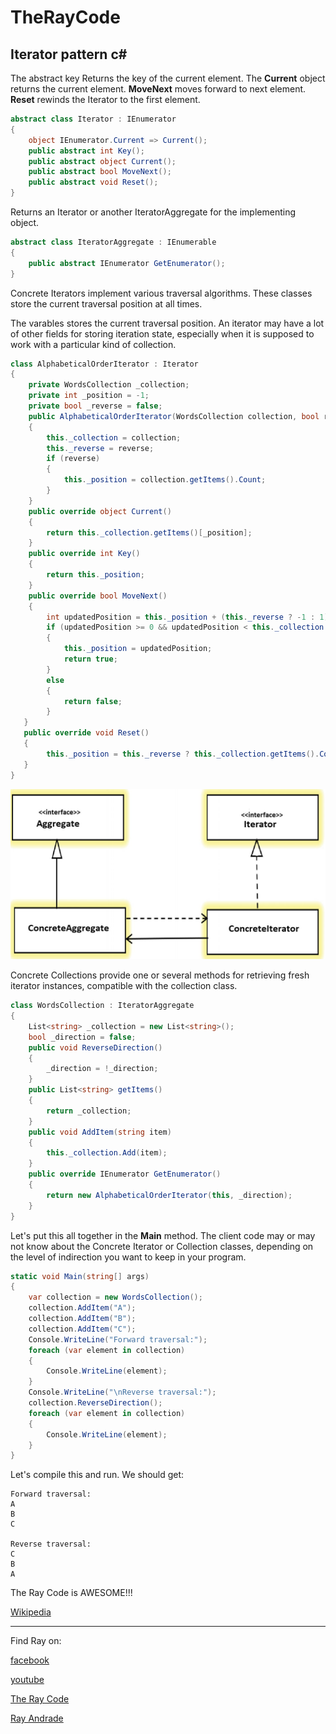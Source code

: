 # TheRayCode
## Iterator pattern c#
The abstract key Returns the key of the current element.
The **Current** object returns the current element.
**MoveNext** moves forward to next element.
**Reset** rewinds the Iterator to the first element.

```c#
abstract class Iterator : IEnumerator
{
    object IEnumerator.Current => Current();
    public abstract int Key();
    public abstract object Current();
    public abstract bool MoveNext();
    public abstract void Reset();
}
```
Returns an Iterator or another IteratorAggregate for the implementing object.
```c#
abstract class IteratorAggregate : IEnumerable
{
    public abstract IEnumerator GetEnumerator();
}
```
Concrete Iterators implement various traversal algorithms. 
These classes store the current traversal position at all times.

The varables stores the current traversal position. 
An iterator may have a lot of other fields for storing iteration state, especially when it is supposed to work with a particular kind of collection.

```c#
class AlphabeticalOrderIterator : Iterator
{
    private WordsCollection _collection;
    private int _position = -1;
    private bool _reverse = false;
    public AlphabeticalOrderIterator(WordsCollection collection, bool reverse = false)
    {
        this._collection = collection;
        this._reverse = reverse;
        if (reverse)
        {
            this._position = collection.getItems().Count;
        }
    }
    public override object Current()
    {
        return this._collection.getItems()[_position];
    }
    public override int Key()
    {
        return this._position;
    }
    public override bool MoveNext()
    {
        int updatedPosition = this._position + (this._reverse ? -1 : 1);
        if (updatedPosition >= 0 && updatedPosition < this._collection.getItems().Count)
        {
            this._position = updatedPosition;
            return true;
        }
        else
        {
            return false;
        }
   }
   public override void Reset()
   {
        this._position = this._reverse ? this._collection.getItems().Count - 1 : 0;
   }
}
```

![Iterator](/UMLs/images/Iterator/Iterator-2.jpg)

Concrete Collections provide one or several methods for retrieving fresh iterator instances, compatible with the collection class.

```c#
class WordsCollection : IteratorAggregate
{
    List<string> _collection = new List<string>();
    bool _direction = false;
    public void ReverseDirection()
    {
        _direction = !_direction;
    }
    public List<string> getItems()
    {
        return _collection;
    }
    public void AddItem(string item)
    {
        this._collection.Add(item);
    }
    public override IEnumerator GetEnumerator()
    {
        return new AlphabeticalOrderIterator(this, _direction);
    }
}
```

Let's put this all together in the **Main** method.
The client code may or may not know about the Concrete Iterator or Collection classes, depending on the level of indirection you want to keep in your program.

```c#
static void Main(string[] args)
{
    var collection = new WordsCollection();
    collection.AddItem("A");
    collection.AddItem("B");
    collection.AddItem("C");
    Console.WriteLine("Forward traversal:");
    foreach (var element in collection)
    {
        Console.WriteLine(element);
    }
    Console.WriteLine("\nReverse traversal:");
    collection.ReverseDirection();
    foreach (var element in collection)
    {
        Console.WriteLine(element);
    }
}
```

Let's compile this and run. We should get:
```run
Forward traversal:
A
B
C

Reverse traversal:
C
B
A
```

The Ray Code is AWESOME!!!

[Wikipedia](https://en.wikipedia.org/wiki/Iterator_pattern)

----------------------------------------------------------------------------------------------------

Find Ray on:

[facebook](https://www.facebook.com/TheRayCode/)

[youtube](https://www.youtube.com/user/AndradeRay/)

[The Ray Code](https://www.RayAndrade.com)

[Ray Andrade](https://www.RayAndrade.org)
